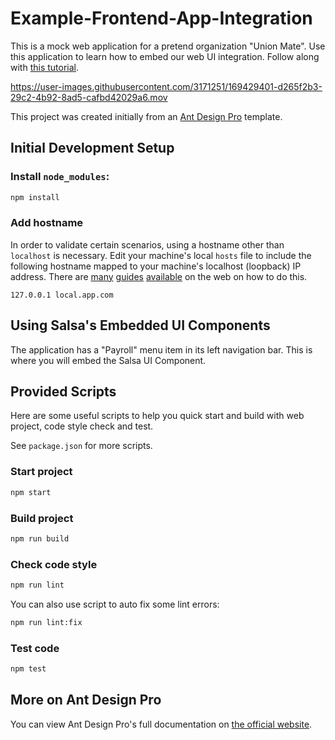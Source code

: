 # Example-Frontend-App-Integration

This is a mock web application for a pretend organization "Union Mate". Use this application to learn how to embed our web UI integration. Follow along with [this tutorial](https://docs.salsa.dev/docs/express-embedded-ui).

https://user-images.githubusercontent.com/3171251/169429401-d265f2b3-29c2-4b92-8ad5-cafbd42029a6.mov

This project was created initially from an [Ant Design Pro](https://pro.ant.design) template.

## Initial Development Setup

### Install `node_modules`:

```bash
npm install
```

### Add hostname

In order to validate certain scenarios, using a hostname other than `localhost` is necessary. Edit your machine's local `hosts` file to include the following hostname mapped to your machine's localhost (loopback) IP address. There are [many](https://help.nexcess.net/en_US/miscellaneous/how-to-find-the-hosts-file-on-my-mac) [guides](https://linuxize.com/post/how-to-edit-your-hosts-file/#modify-hosts-file-in-macos) [available](https://www.howtogeek.com/howto/27350/beginner-geek-how-to-edit-your-hosts-file/) on the web on how to do this.

```
127.0.0.1 local.app.com
```

## Using Salsa's Embedded UI Components

The application has a "Payroll" menu item in its left navigation bar. This is where you will embed the Salsa UI Component.

## Provided Scripts

Here are some useful scripts to help you quick start and build with web project, code style check and test.

See `package.json` for more scripts.

### Start project

```bash
npm start
```

### Build project

```bash
npm run build
```

### Check code style

```bash
npm run lint
```

You can also use script to auto fix some lint errors:

```bash
npm run lint:fix
```

### Test code

```bash
npm test
```

## More on Ant Design Pro

You can view Ant Design Pro's full documentation on [the official website](https://pro.ant.design).
